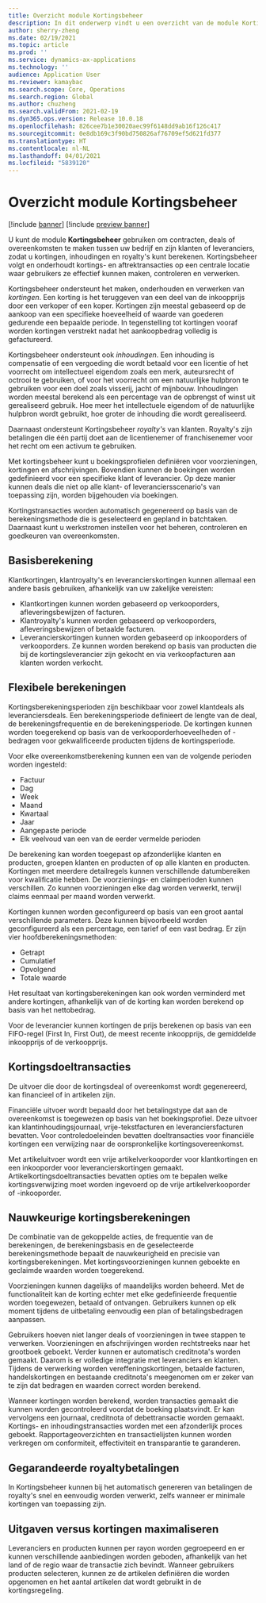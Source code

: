 ```yaml
---
title: Overzicht module Kortingsbeheer
description: In dit onderwerp vindt u een overzicht van de module Kortingsbeheer voor Microsoft Dynamics 365 Supply Chain Management.
author: sherry-zheng
ms.date: 02/19/2021
ms.topic: article
ms.prod: ''
ms.service: dynamics-ax-applications
ms.technology: ''
audience: Application User
ms.reviewer: kamaybac
ms.search.scope: Core, Operations
ms.search.region: Global
ms.author: chuzheng
ms.search.validFrom: 2021-02-19
ms.dyn365.ops.version: Release 10.0.18
ms.openlocfilehash: 826cee7b1e30020aec99f6148dd9ab16f126c417
ms.sourcegitcommit: 0e8db169c3f90bd750826af76709ef5d621fd377
ms.translationtype: HT
ms.contentlocale: nl-NL
ms.lasthandoff: 04/01/2021
ms.locfileid: "5839120"
---
```

# <a name="rebate-management-module-overview"></a>Overzicht module Kortingsbeheer

[!include [banner](../includes/banner.md)]
[!include [preview banner](../includes/preview-banner.md)]

U kunt de module **Kortingsbeheer** gebruiken om contracten, deals of overeenkomsten te maken tussen uw bedrijf en zijn klanten of leveranciers, zodat u kortingen, inhoudingen en royalty's kunt berekenen. Kortingsbeheer volgt en onderhoudt kortings- en aftrektransacties op een centrale locatie waar gebruikers ze effectief kunnen maken, controleren en verwerken.

Kortingsbeheer ondersteunt het maken, onderhouden en verwerken van *kortingen*. Een korting is het teruggeven van een deel van de inkoopprijs door een verkoper of een koper. Kortingen zijn meestal gebaseerd op de aankoop van een specifieke hoeveelheid of waarde van goederen gedurende een bepaalde periode. In tegenstelling tot kortingen vooraf worden kortingen verstrekt nadat het aankoopbedrag volledig is gefactureerd.

Kortingsbeheer ondersteunt ook *inhoudingen*. Een inhouding is compensatie of een vergoeding die wordt betaald voor een licentie of het voorrecht om intellectueel eigendom zoals een merk, auteursrecht of octrooi te gebruiken, of voor het voorrecht om een natuurlijke hulpbron te gebruiken voor een doel zoals visserij, jacht of mijnbouw. Inhoudingen worden meestal berekend als een percentage van de opbrengst of winst uit gerealiseerd gebruik. Hoe meer het intellectuele eigendom of de natuurlijke hulpbron wordt gebruikt, hoe groter de inhouding die wordt gerealiseerd.

Daarnaast ondersteunt Kortingsbeheer *royalty's* van klanten. Royalty's zijn betalingen die één partij doet aan de licentienemer of franchisenemer voor het recht om een activum te gebruiken.

Met kortingsbeheer kunt u boekingsprofielen definiëren voor voorzieningen, kortingen en afschrijvingen. Bovendien kunnen de boekingen worden gedefinieerd voor een specifieke klant of leverancier. Op deze manier kunnen deals die niet op alle klant- of leveranciersscenario's van toepassing zijn, worden bijgehouden via boekingen.

Kortingstransacties worden automatisch gegenereerd op basis van de berekeningsmethode die is geselecteerd en gepland in batchtaken. Daarnaast kunt u werkstromen instellen voor het beheren, controleren en goedkeuren van overeenkomsten.

## <a name="basis-calculation"></a>Basisberekening

Klantkortingen, klantroyalty's en leverancierskortingen kunnen allemaal een andere basis gebruiken, afhankelijk van uw zakelijke vereisten:

- Klantkortingen kunnen worden gebaseerd op verkooporders, afleveringsbewijzen of facturen.
- Klantroyalty's kunnen worden gebaseerd op verkooporders, afleveringsbewijzen of betaalde facturen.
- Leverancierskortingen kunnen worden gebaseerd op inkooporders of verkooporders. Ze kunnen worden berekend op basis van producten die bij de kortingsleverancier zijn gekocht en via verkoopfacturen aan klanten worden verkocht.

## <a name="flexible-calculations"></a>Flexibele berekeningen

Kortingsberekeningsperioden zijn beschikbaar voor zowel klantdeals als leveranciersdeals. Een berekeningsperiode definieert de lengte van de deal, de berekeningsfrequentie en de berekeningsperiode. De kortingen kunnen worden toegerekend op basis van de verkooporderhoeveelheden of -bedragen voor gekwalificeerde producten tijdens de kortingsperiode.

Voor elke overeenkomstberekening kunnen een van de volgende perioden worden ingesteld:

- Factuur
- Dag
- Week
- Maand
- Kwartaal
- Jaar
- Aangepaste periode
- Elk veelvoud van een van de eerder vermelde perioden

De berekening kan worden toegepast op afzonderlijke klanten en producten, groepen klanten en producten of op alle klanten en producten. Kortingen met meerdere detailregels kunnen verschillende datumbereiken voor kwalificatie hebben. De voorzienings- en claimperioden kunnen verschillen. Zo kunnen voorzieningen elke dag worden verwerkt, terwijl claims eenmaal per maand worden verwerkt.

Kortingen kunnen worden geconfigureerd op basis van een groot aantal verschillende parameters. Deze kunnen bijvoorbeeld worden geconfigureerd als een percentage, een tarief of een vast bedrag. Er zijn vier hoofdberekeningsmethoden:

- Getrapt
- Cumulatief
- Opvolgend
- Totale waarde

Het resultaat van kortingsberekeningen kan ook worden verminderd met andere kortingen, afhankelijk van of de korting kan worden berekend op basis van het nettobedrag.

Voor de leverancier kunnen kortingen de prijs berekenen op basis van een FIFO-regel (First In, First Out), de meest recente inkoopprijs, de gemiddelde inkoopprijs of de verkoopprijs.

## <a name="rebate-target-transactions"></a>Kortingsdoeltransacties

De uitvoer die door de kortingsdeal of overeenkomst wordt gegenereerd, kan financieel of in artikelen zijn.

Financiële uitvoer wordt bepaald door het betalingstype dat aan de overeenkomst is toegewezen op basis van het boekingsprofiel. Deze uitvoer kan klantinhoudingsjournaal, vrije-tekstfacturen en leveranciersfacturen bevatten. Voor controledoeleinden bevatten doeltransacties voor financiële kortingen een verwijzing naar de oorspronkelijke kortingsovereenkomst.

Met artikeluitvoer wordt een vrije artikelverkooporder voor klantkortingen en een inkooporder voor leverancierskortingen gemaakt. Artikelkortingsdoeltransacties bevatten opties om te bepalen welke kortingsverwijzing moet worden ingevoerd op de vrije artikelverkooporder of -inkooporder.

## <a name="accurate-rebate-calculations"></a>Nauwkeurige kortingsberekeningen

De combinatie van de gekoppelde acties, de frequentie van de berekeningen, de berekeningsbasis en de geselecteerde berekeningsmethode bepaalt de nauwkeurigheid en precisie van kortingsberekeningen. Met kortingsvoorzieningen kunnen geboekte en geclaimde waarden worden toegerekend.

Voorzieningen kunnen dagelijks of maandelijks worden beheerd. Met de functionaliteit kan de korting echter met elke gedefinieerde frequentie worden toegewezen, betaald of ontvangen. Gebruikers kunnen op elk moment tijdens de uitbetaling eenvoudig een plan of betalingsbedragen aanpassen.

Gebruikers hoeven niet langer deals of voorzieningen in twee stappen te verwerken. Voorzieningen en afschrijvingen worden rechtstreeks naar het grootboek geboekt. Verder kunnen er automatisch creditnota's worden gemaakt. Daarom is er volledige integratie met leveranciers en klanten. Tijdens de verwerking worden vereffeningskortingen, betaalde facturen, handelskortingen en bestaande creditnota's meegenomen om er zeker van te zijn dat bedragen en waarden correct worden berekend.

Wanneer kortingen worden berekend, worden transacties gemaakt die kunnen worden gecontroleerd voordat de boeking plaatsvindt. Er kan vervolgens een journaal, creditnota of debettransactie worden gemaakt. Kortings- en inhoudingstransacties worden met een afzonderlijk proces geboekt. Rapportageoverzichten en transactielijsten kunnen worden verkregen om conformiteit, effectiviteit en transparantie te garanderen.

## <a name="guaranteed-royalty-payments"></a>Gegarandeerde royaltybetalingen

In Kortingsbeheer kunnen bij het automatisch genereren van betalingen de royalty's snel en eenvoudig worden verwerkt, zelfs wanneer er minimale kortingen van toepassing zijn. 

## <a name="maximizing-spend-versus-rebates"></a>Uitgaven versus kortingen maximaliseren

Leveranciers en producten kunnen per rayon worden gegroepeerd en er kunnen verschillende aanbiedingen worden geboden, afhankelijk van het land of de regio waar de transactie zich bevindt. Wanneer gebruikers producten selecteren, kunnen ze de artikelen definiëren die worden opgenomen en het aantal artikelen dat wordt gebruikt in de kortingsregeling.
